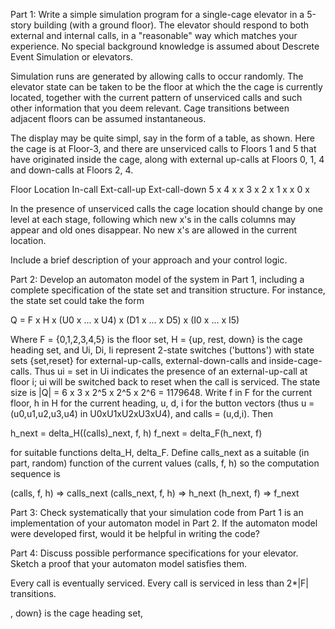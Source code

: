 Part 1:
Write a simple simulation program for a single-cage elevator in a 5-story building (with a ground floor).  The elevator should respond to both external and internal calls, in a "reasonable" way which matches your experience.  No special background knowledge is assumed about Descrete Event Simulation or elevators.

Simulation runs are generated by allowing calls to occur randomly.  The elevator state can be taken to be the floor at which the the cage is currently located, together with the current pattern of unserviced calls and such other information that you deem relevant.  Cage transitions between adjacent floors can be assumed instantaneous.

The display may be quite simpl, say in the form of a table, as shown.  Here the cage is at Floor-3, and there are unserviced calls to Floors 1 and 5 that have originated inside the cage, along with external up-calls at Floors 0, 1, 4 and down-calls at Floors 2, 4.

Floor   Location  In-call   Ext-call-up  Ext-call-down
 5                  x
 4                              x           x
 3         x
 2                                          x
 1                  x           x
 0                              x

In the presence of unserviced calls the cage location should change by one level at each stage, following which new x's in the calls columns may appear and old ones disappear.  No new x's are allowed in the current location.

Include a brief description of your approach and your control logic.



Part 2:
Develop an automaton model of the system in Part 1, including a complete specification of the state set and transition structure.  For instance, the state set could take the form

Q = F x H x (U0 x ... x U4) x (D1 x ... x D5) x (I0 x ... x I5)

Where
  F = {0,1,2,3,4,5} is the floor set,
  H = {up, rest, down} is the cage heading set, and
  Ui, Di, Ii represent 2-state switches ('buttons') with state sets {set,reset} for external-up-calls, external-down-calls and inside-cage-calls.  Thus ui = set in Ui indicates the presence of an external-up-call at floor i; ui will be switched back to reset when the call is serviced.  The state size is |Q| = 6 x 3 x 2^5 x 2^5 x 2^6 = 1179648.  Write f in F for the current floor, h in H for the current heading, u, d, i for the button vectors (thus u = (u0,u1,u2,u3,u4) in U0xU1xU2xU3xU4), and calls = (u,d,i).  Then

  h_next = delta_H((calls)_next, f, h)
  f_next = delta_F(h_next, f)

for suitable functions delta_H, delta_F.  Define calls_next as a suitable (in part, random) function of the current values (calls, f, h) so the computation sequence is

  (calls, f, h) => calls_next
  (calls_next, f, h) => h_next
  (h_next, f) => f_next


Part 3:
Check systematically that your simulation code from Part 1 is an implementation of your automaton model in Part 2.  If the automaton model were developed first, would it be helpful in writing the code?

Part 4:
Discuss possible performance specifications for your elevator.  Sketch a proof that your automaton model satisfies them.

Every call is eventually serviced.
Every call is serviced in less than 2*|F| transitions.


  , down} is the cage heading set,


